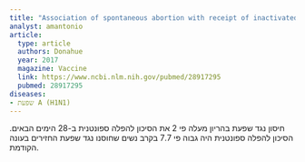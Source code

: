 ```yaml
---
title: "Association of spontaneous abortion with receipt of inactivated influenza vaccine containing H1N1pdm09 in 2010-11 and 2011-12"
analyst: amantonio
article:
  type: article
  authors: Donahue
  year: 2017
  magazine: Vaccine
  link: https://www.ncbi.nlm.nih.gov/pubmed/28917295
  pubmed: 28917295
diseases:
- שפעת A (H1N1)
---
```


חיסון נגד שפעת בהריון מעלה פי 2 את הסיכון להפלה ספונטנית ב-28 הימים הבאים.
הסיכון להפלה ספונטנית היה גבוה פי 7.7 בקרב נשים שחוסנו נגד שפעת החזירים בעונה הקודמת.
